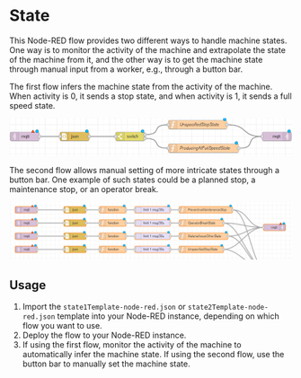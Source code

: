 # State

This Node-RED flow provides two different ways to handle machine states. One way is to monitor the activity of the machine and extrapolate the state of the machine from it, and the other way is to get the machine state through manual input from a worker, e.g., through a button bar.

The first flow infers the machine state from the activity of the machine. When activity is 0, it sends a stop state, and when activity is 1, it sends a full speed state.

![StateFlow1](./2022-10-07_09h09_36.png)

The second flow allows manual setting of more intricate states through a button bar. One example of such states could be a planned stop, a maintenance stop, or an operator break.

![StateFlow2](./2022-10-07_09h20_10.png)

## Usage
1. Import the `state1Template-node-red.json` or `state2Template-node-red.json` template into your Node-RED instance, depending on which flow you want to use.
2. Deploy the flow to your Node-RED instance.
3. If using the first flow, monitor the activity of the machine to automatically infer the machine state. If using the second flow, use the button bar to manually set the machine state.
